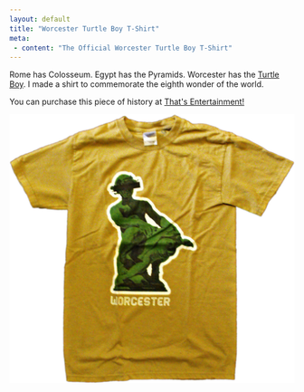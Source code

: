 ```yaml
---
layout: default
title: "Worcester Turtle Boy T-Shirt"
meta:
 - content: "The Official Worcester Turtle Boy T-Shirt"
---
```


Rome has Colosseum. Egypt has the Pyramids. Worcester has the [Turtle Boy][]. I made
a shirt to commemorate the eighth wonder of the world.

You can purchase this piece of history at [That's Entertainment!][]

![Worcester Turtle Boy T-Shirt](/assets/images/turtle-boy-shirt.jpg)

[Turtle Boy]: https://en.wikipedia.org/wiki/Burnside_Fountain
[That's Entertainment!]: https://www.thatse.com
